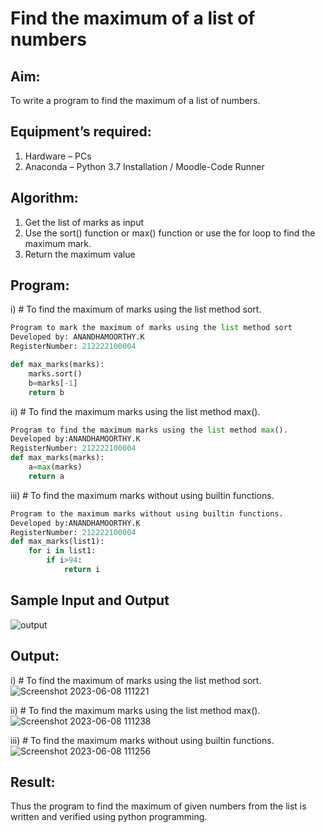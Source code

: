 # Find the maximum of a list of numbers
## Aim:
To write a program to find the maximum of a list of numbers.
## Equipment’s required:
1.	Hardware – PCs
2.	Anaconda – Python 3.7 Installation / Moodle-Code Runner
## Algorithm:
1.	Get the list of marks as input
2.	Use the sort() function or max() function or use the for loop to find the maximum mark.
3.	Return the maximum value
## Program:

i)	# To find the maximum of marks using the list method sort.
```Python 
Program to mark the maximum of marks using the list method sort
Developed by: ANANDHAMOORTHY.K
RegisterNumber: 212222100004

def max_marks(marks):
    marks.sort()
    b=marks[-1]
    return b
```

ii) # To find the maximum marks using the list method max().
```Python
Program to find the maximum marks using the list method max().
Developed by:ANANDHAMOORTHY.K 
RegisterNumber: 212222100004
def max_marks(marks):
    a=max(marks)
    return a
```

iii) # To find the maximum marks without using builtin functions.
```Python
Program to the maximum marks without using builtin functions.
Developed by:ANANDHAMOORTHY.K
RegisterNumber: 212222100004
def max_marks(list1):
    for i in list1:
        if i>94:
            return i
```
## Sample Input and Output
![output](./img/max_marks1.jpg) 

## Output:
i)	# To find the maximum of marks using the list method sort.
![Screenshot 2023-06-08 111221](https://github.com/AnandhamoorthyKarthikeyan/FindMaximum/assets/119475998/31b71ac2-1ba7-497c-9d63-4a6866c10344)

ii) # To find the maximum marks using the list method max().
![Screenshot 2023-06-08 111238](https://github.com/AnandhamoorthyKarthikeyan/FindMaximum/assets/119475998/ea3ff1b2-fb17-4759-b6d8-48ede54299bc)

iii) # To find the maximum marks without using builtin functions.
![Screenshot 2023-06-08 111256](https://github.com/AnandhamoorthyKarthikeyan/FindMaximum/assets/119475998/47d4b628-647f-4b20-a41e-e9b9c8458512)


## Result:
Thus the program to find the maximum of given numbers from the list is written and verified using python programming.
